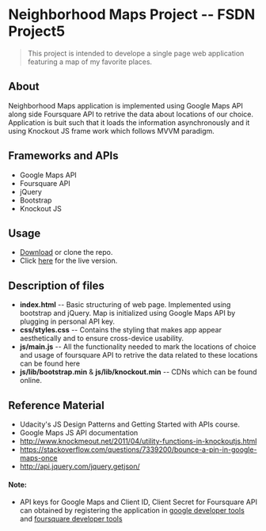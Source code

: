 # Neighborhood Maps Project -- FSDN Project5

 > This project is intended to develope a single page web application featuring a map of my favorite places.
 
## About

Neighborhood Maps application is implemented using Google Maps API along side Foursquare API to retrive the data about locations of our choice. Application is buit such that it loads the information asynchronously and it using Knockout JS frame work which follows MVVM paradigm.

## Frameworks and APIs

 - Google Maps API
 - Foursquare API
 - jQuery
 - Bootstrap
 - Knockout JS

## Usage

 - [Download](https://github.com/kamireddym28/Neighborhood-Maps.git) or clone the repo. 
 - Click [here](https://kamireddym28.github.io/Neighborhood-Maps/) for the live version.
 
## Description of files
 - **index.html** -- Basic structuring of web page. Implemented using bootstrap and jQuery. Map is initialized using Google Maps API by plugging in personal API key. 
 - **css/styles.css** -- Contains the styling that makes app appear aesthetically and to ensure cross-device usability. 
 - **js/main.js** -- All the functionality needed to mark the locations of choice and usage of foursquare API to retrive the data related to these locations can be found here
 - **js/lib/bootstrap.min** & **js/lib/knockout.min** -- CDNs which can be found online.

## Reference Material 
 - Udacity's JS Design Patterns and Getting Started with APIs course.
 - Google Maps JS API documentation
 - http://www.knockmeout.net/2011/04/utility-functions-in-knockoutjs.html 
 - https://stackoverflow.com/questions/7339200/bounce-a-pin-in-google-maps-once
 - http://api.jquery.com/jquery.getjson/
 
 #### Note:
 
 - API keys for Google Maps and Client ID, Client Secret for Foursquare API can obtained by registering the application in [google developer tools](https://developers.google.com/) and [foursquare developer tools](https://developer.foursquare.com/)
 
 

